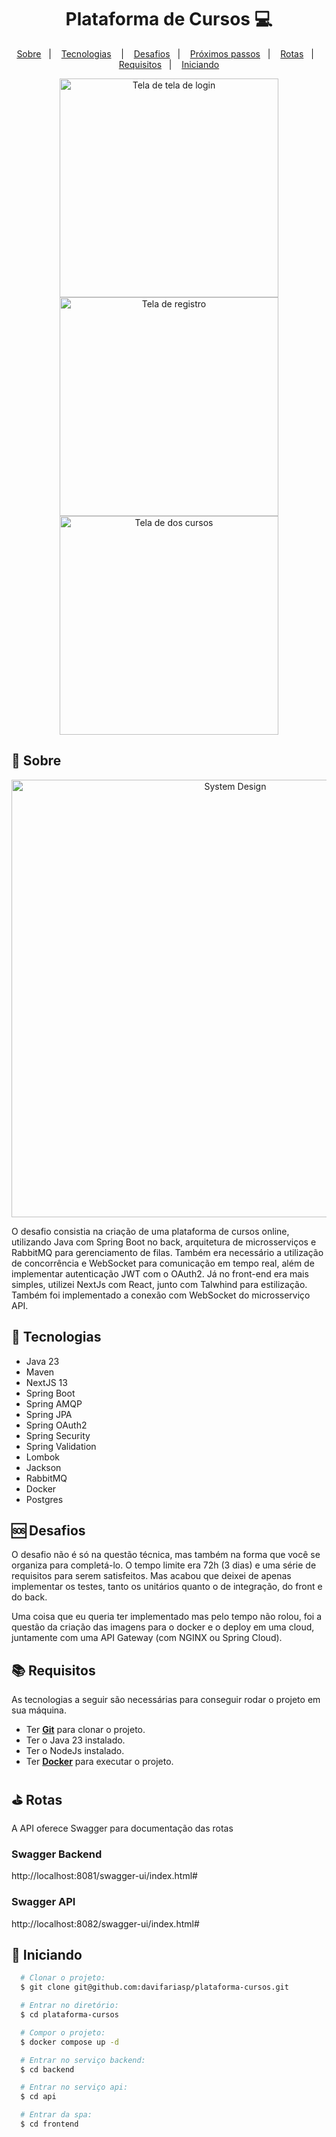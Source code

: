 <h1 align="center" style="font-weight: bold;">Plataforma de Cursos 💻</h1>

<p align="center">
  <a href="#page_with_curl-sobre">Sobre</a>&nbsp;&nbsp;&nbsp;|&nbsp;&nbsp;&nbsp;
  <a href="#hammer-tecnologias">Tecnologias</a>
  &nbsp;&nbsp;&nbsp;|&nbsp;&nbsp;&nbsp;
  <a href="#sos-desafios">Desafios</a>&nbsp;&nbsp;&nbsp;|&nbsp;&nbsp;&nbsp;
  <a href="#rotating_light-próximos-passos">Próximos passos</a>&nbsp;&nbsp;&nbsp;|&nbsp;&nbsp;&nbsp;
  <a href="#golf-rotas">Rotas</a>&nbsp;&nbsp;&nbsp;|&nbsp;&nbsp;&nbsp;
  <a href="#books-requisitos">Requisitos</a>&nbsp;&nbsp;&nbsp;|&nbsp;&nbsp;&nbsp;
  <a href="#rocket-iniciando">Iniciando</a>
</p>

<div align="center">
    <img alt="Tela de tela de login" src="https://i.imgur.com/2bGOjLV.png" width="350" />
    <img alt="Tela de registro" src="https://i.imgur.com/tT9wnoJ.png" width="350" />
    <img alt="Tela de dos cursos" src="https://i.imgur.com/PnS2rZr.png" width="350" />
</div>

## :page_with_curl: Sobre

<div align="center">
    <img alt="System Design" src="https://i.imgur.com/fob7sA2.png" width="700" />
</div>

O desafio consistia na criação de uma plataforma de cursos online, utilizando Java com Spring Boot no back, arquitetura de microsserviços e RabbitMQ para gerenciamento de filas. Também era necessário a utilização de concorrência e WebSocket para comunicação em tempo real, além de implementar autenticação JWT com o OAuth2. Já no front-end era mais simples, utilizei NextJs com React, junto com Talwhind para estilização. Também foi implementado a conexão com WebSocket do microsserviço API. 

## :hammer: Tecnologias

- Java 23
- Maven
- NextJS 13
- Spring Boot
- Spring AMQP
- Spring JPA
- Spring OAuth2
- Spring Security
- Spring Validation
- Lombok
- Jackson
- RabbitMQ
- Docker
- Postgres


## :sos: Desafios

O desafio não é só na questão técnica, mas também na forma que você se organiza para completá-lo. O tempo limite era 72h (3 dias) e uma série de requisitos para serem satisfeitos. Mas acabou que deixei de apenas implementar os testes, tanto os unitários quanto o de integração, do front e do back. 

Uma coisa que eu queria ter implementado mas pelo tempo não rolou, foi a questão da criação das imagens para o docker e o deploy em uma cloud, juntamente com uma API Gateway (com NGINX ou Spring Cloud).

## :books: Requisitos

As tecnologias a seguir são necessárias para conseguir rodar o projeto em sua máquina.

- Ter [**Git**](https://git-scm.com/) para clonar o projeto.
- Ter o Java 23 instalado.
- Ter o NodeJs instalado.
- Ter [**Docker**](https://www.docker.com/get-started/) para executar o projeto.

## :golf: Rotas
A API oferece Swagger para documentação das rotas

### Swagger Backend
http://localhost:8081/swagger-ui/index.html#

### Swagger API
http://localhost:8082/swagger-ui/index.html#

## :rocket: Iniciando
``` bash
  # Clonar o projeto:
  $ git clone git@github.com:davifariasp/plataforma-cursos.git

  # Entrar no diretório:
  $ cd plataforma-cursos

  # Compor o projeto:
  $ docker compose up -d

  # Entrar no serviço backend:
  $ cd backend

  # Entrar no serviço api:
  $ cd api

  # Entrar da spa:
  $ cd frontend
```
